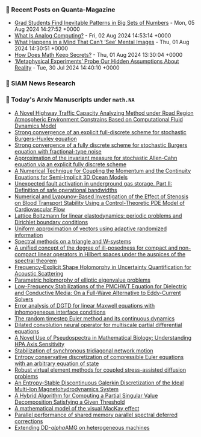 ### 📝 Recent Posts on Quanta-Magazine
<!-- quanta starts -->
* <a href="https://www.quantamagazine.org/grad-students-find-inevitable-patterns-in-big-sets-of-numbers-20240805/">Grad Students Find Inevitable Patterns in Big Sets of Numbers</a> - Mon, 05 Aug 2024 14:27:52 +0000
* <a href="https://www.quantamagazine.org/what-is-analog-computing-20240802/">What Is Analog Computing?</a> - Fri, 02 Aug 2024 14:53:14 +0000
* <a href="https://www.quantamagazine.org/what-happens-in-a-mind-that-cant-see-mental-images-20240801/">What Happens in a Mind That Can’t ‘See’ Mental Images</a> - Thu, 01 Aug 2024 14:30:51 +0000
* <a href="https://www.quantamagazine.org/how-does-math-keep-secrets-20240801/">How Does Math Keep Secrets?</a> - Thu, 01 Aug 2024 13:30:04 +0000
* <a href="https://www.quantamagazine.org/metaphysical-experiments-test-hidden-assumptions-about-reality-20240730/">‘Metaphysical Experiments’ Probe Our Hidden Assumptions About Reality</a> - Tue, 30 Jul 2024 14:40:10 +0000
<!-- quanta ends -->

### 📝 SIAM News Research
<!-- siam-news starts -->

<!-- siam-news ends -->

### 📝 Today's Arxiv Manuscripts under ``math.NA``
<!-- arxiv-math-na starts -->
* <a href="https://arxiv.org/abs/2408.00896">A Novel Highway Traffic Capacity Analyzing Method under Road Region Atmospheric Environment Constrains Based on Computational Fluid Dynamics Model</a>
* <a href="https://arxiv.org/abs/2408.00947">Strong convergence of an explicit full-discrete scheme for stochastic Burgers-Huxley equation</a>
* <a href="https://arxiv.org/abs/2408.00951">Strong convergence of a fully discrete scheme for stochastic Burgers equation with fractional-type noise</a>
* <a href="https://arxiv.org/abs/2408.00953">Approximation of the invariant measure for stochastic Allen-Cahn equation via an explicit fully discrete scheme</a>
* <a href="https://arxiv.org/abs/2408.00990">A Numerical Technique for Coupling the Momentum and the Continuity Equations for Semi-Implicit 3D Ocean Models</a>
* <a href="https://arxiv.org/abs/2408.01049">Unexpected fault activation in underground gas storage. Part II: Definition of safe operational bandwidths</a>
* <a href="https://arxiv.org/abs/2408.01058">Numerical and Lyapunov-Based Investigation of the Effect of Stenosis on Blood Transport Stability Using a Control-Theoretic PDE Model of Cardiovascular Flow</a>
* <a href="https://arxiv.org/abs/2408.01081">Lattice Boltzmann for linear elastodynamics: periodic problems and Dirichlet boundary conditions</a>
* <a href="https://arxiv.org/abs/2408.01098">Uniform approximation of vectors using adaptive randomized information</a>
* <a href="https://arxiv.org/abs/2408.01132">Spectral methods on a triangle and W-systems</a>
* <a href="https://arxiv.org/abs/2408.01148">A unified concept of the degree of ill-posedness for compact and non-compact linear operators in Hilbert spaces under the auspices of the spectral theorem</a>
* <a href="https://arxiv.org/abs/2408.01194">Frequency-Explicit Shape Holomorphy in Uncertainty Quantification for Acoustic Scattering</a>
* <a href="https://arxiv.org/abs/2408.01227">Parametric holomorphy of elliptic eigenvalue problems</a>
* <a href="https://arxiv.org/abs/2408.01321">Low-Frequency Stabilizations of the PMCHWT Equation for Dielectric and Conductive Media: On a Full-Wave Alternative to Eddy-Current Solvers</a>
* <a href="https://arxiv.org/abs/2408.01398">Error analysis of DGTD for linear Maxwell equations with inhomogeneous interface conditions</a>
* <a href="https://arxiv.org/abs/2408.01409">The random timestep Euler method and its continuous dynamics</a>
* <a href="https://arxiv.org/abs/2408.00775">Dilated convolution neural operator for multiscale partial differential equations</a>
* <a href="https://arxiv.org/abs/2408.00845">A Novel Use of Pseudospectra in Mathematical Biology: Understanding HPA Axis Sensitivity</a>
* <a href="https://arxiv.org/abs/2408.01066">Stabilization of synchronous tridiagonal network motion</a>
* <a href="https://arxiv.org/abs/2408.01235">Entropy conservative discretization of compressible Euler equations with an arbitrary equation of state</a>
* <a href="https://arxiv.org/abs/2401.09714">Robust virtual element methods for coupled stress-assisted diffusion problems</a>
* <a href="https://arxiv.org/abs/2402.14615">An Entropy-Stable Discontinuous Galerkin Discretization of the Ideal Multi-Ion Magnetohydrodynamics System</a>
* <a href="https://arxiv.org/abs/2407.06306">A Hybrid Algorithm for Computing a Partial Singular Value Decomposition Satisfying a Given Threshold</a>
* <a href="https://arxiv.org/abs/2311.07338">A mathematical model of the visual MacKay effect</a>
* <a href="https://arxiv.org/abs/2403.20135">Parallel performance of shared memory parallel spectral deferred corrections</a>
* <a href="https://arxiv.org/abs/2407.08092">Extending DD-$alpha$AMG on heterogeneous machines</a>
<!-- arxiv-math-na ends -->
